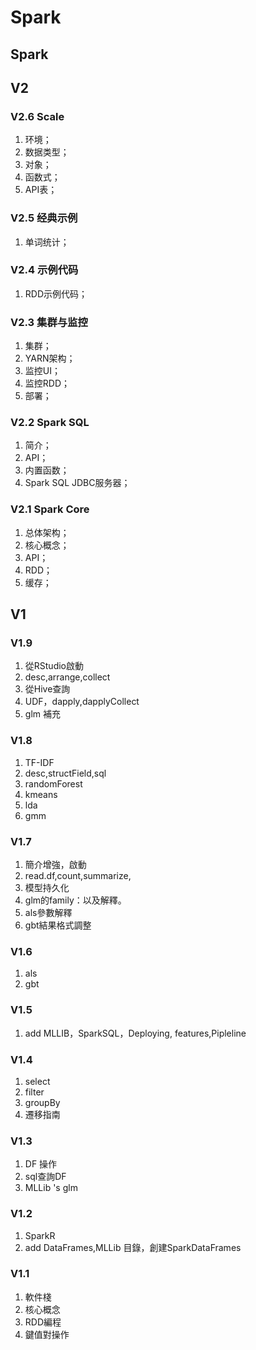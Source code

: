 # Spark

## Spark

## V2

### V2.6 Scale

1. 环境；
2. 数据类型；
3. 对象；
4. 函数式；
5. API表；

### V2.5 经典示例

1. 单词统计；

### V2.4 示例代码

1. RDD示例代码；


### V2.3 集群与监控

1. 集群；
2. YARN架构；
3. 监控UI；
4. 监控RDD；
5. 部署；

### V2.2 Spark SQL

1. 简介；
2. API；
3. 内置函数；
4. Spark SQL JDBC服务器；

### V2.1 Spark Core

1. 总体架构；
2. 核心概念；
3. API；
4. RDD；
5. 缓存；

## V1

### V1.9

1. 從RStudio啟動
2. desc,arrange,collect
3. 從Hive查詢
4. UDF，dapply,dapplyCollect
5. glm 補充

### V1.8

1. TF-IDF
2. desc,structField,sql
3. randomForest
4. kmeans
5. lda
6. gmm

### V1.7

1. 簡介增強，啟動
2. read.df,count,summarize,
3. 模型持久化
4. glm的family：以及解釋。
5. als參數解釋
6. gbt結果格式調整

### V1.6

1. als
2. gbt

### V1.5

1. add MLLIB，SparkSQL，Deploying, features,Pipleline

### V1.4

1. select
2. filter
3. groupBy
4. 遷移指南

### V1.3

1. DF 操作
2. sql查詢DF
3. MLLib 's glm

### V1.2

1. SparkR
2. add DataFrames,MLLib 目錄，創建SparkDataFrames

### V1.1

1. 軟件棧
2. 核心概念
3. RDD編程
4. 鍵值對操作


